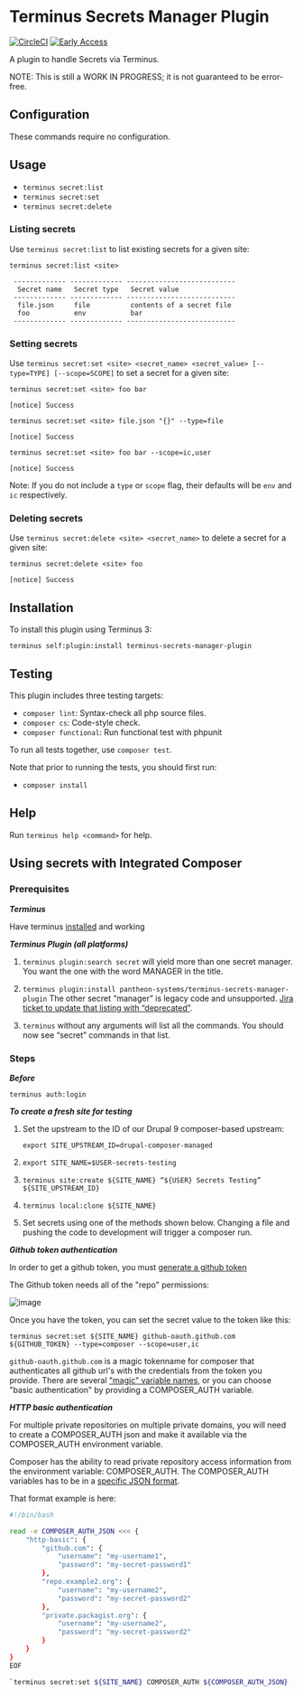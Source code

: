 # Terminus Secrets Manager Plugin

[![CircleCI](https://circleci.com/gh/pantheon-systems/terminus-secrets-manager-plugin.svg?style=shield)](https://circleci.com/gh/pantheon-systems/terminus-secrets-manager-plugin)
[![Early Access](https://img.shields.io/badge/Pantheon-Early_Access-yellow?logo=pantheon&color=FFDC28)](https://pantheon.io/docs/oss-support-levels#early-access)

A plugin to handle Secrets via Terminus.

NOTE: This is still a WORK IN PROGRESS; it is not guaranteed to be error-free.

## Configuration

These commands require no configuration.

## Usage

* `terminus secret:list`
* `terminus secret:set`
* `terminus secret:delete`

### Listing secrets

Use `terminus secret:list` to list existing secrets for a given site:

```
terminus secret:list <site>

 ------------- ------------- ---------------------------
  Secret name   Secret type   Secret value
 ------------- ------------- ---------------------------
  file.json     file          contents of a secret file
  foo           env           bar
 ------------- ------------- ---------------------------
```

### Setting secrets

Use `terminus secret:set <site> <secret_name> <secret_value> [--type=TYPE] [--scope=SCOPE]` to set a secret for a given site:

```
terminus secret:set <site> foo bar

[notice] Success

```

```
terminus secret:set <site> file.json "{}" --type=file

[notice] Success

```

```
terminus secret:set <site> foo bar --scope=ic,user

[notice] Success

```

Note: If you do not include a `type` or `scope` flag, their defaults will be `env` and `ic` respectively.

### Deleting secrets

Use `terminus secret:delete <site> <secret_name>` to delete a secret for a given site:

```
terminus secret:delete <site> foo

[notice] Success

```

## Installation

To install this plugin using Terminus 3:
```
terminus self:plugin:install terminus-secrets-manager-plugin
```

## Testing

This plugin includes three testing targets:

* `composer lint`: Syntax-check all php source files.
* `composer cs`: Code-style check.
* `composer functional`: Run functional test with phpunit

To run all tests together, use `composer test`.

Note that prior to running the tests, you should first run:
* `composer install`

## Help

Run `terminus help <command>` for help.

## Using secrets with Integrated Composer

### Prerequisites

***Terminus***

Have terminus [installed](https://pantheon.io/docs/terminus/install) and working

***Terminus Plugin (all platforms)***

1. `terminus plugin:search secret` will yield more than one secret manager. You want the one with the word MANAGER in the title. 

1. `terminus plugin:install pantheon-systems/terminus-secrets-manager-plugin` The other secret “manager” is legacy code and unsupported. [Jira ticket to update that listing with “deprecated”](https://getpantheon.atlassian.net/browse/CMS-962).

1. `terminus` without any arguments will list all the commands. You should now see “secret” commands in that list.

### Steps

***Before***

`terminus auth:login`

***To create a fresh site for testing***

1. Set the upstream to the ID of our Drupal 9 composer-based upstream: 

	 `export SITE_UPSTREAM_ID=drupal-composer-managed`

1. `export SITE_NAME=$USER-secrets-testing`

1. `terminus site:create ${SITE_NAME} “${USER} Secrets Testing”  ${SITE_UPSTREAM_ID}`

1.  `terminus local:clone ${SITE_NAME}`

1. Set secrets using one of the methods shown below. Changing a file and pushing the code to development will trigger a composer run.

***Github token authentication***

In order to get a github token, you must [generate a github token](https://docs.github.com/en/authentication/keeping-your-account-and-data-secure/creating-a-personal-access-token)

The Github token needs all of the "repo" permissions:

![image](https://user-images.githubusercontent.com/87093053/191616923-67732035-08aa-41c3-9a69-4d954ca02560.png) 

Once you have the token, you can set the secret value to the token like this:

`terminus secret:set ${SITE_NAME} github-oauth.github.com ${GITHUB_TOKEN} --type=composer --scope=user,ic`

`github-oauth.github.com` is a magic tokenname for composer that authenticates all github url's with the credentials from the token you provide. There are several ["magic" variable names](https://getcomposer.org/doc/articles/authentication-for-private-packages.md#command-line-global-credential-editing), or you can choose "basic authentication" by providing a COMPOSER_AUTH variable.

***HTTP basic authentication***

For multiple private repositories on multiple private domains, you will need to create a COMPOSER_AUTH json and make it available via the COMPOSER_AUTH environment variable.

Composer has the ability to read private repository access information from the environment variable: COMPOSER_AUTH. The COMPOSER_AUTH variables has to be in a [specific JSON format](https://doc.codingdict.com/composer/doc/articles/http-basic-authentication.html). 

That format example is here:

```bash
#!/bin/bash

read -e COMPOSER_AUTH_JSON <<< {
    "http-basic": {
        "github.com": {
            "username": "my-username1",
            "password": "my-secret-password1"
        },
        "repo.example2.org": {
            "username": "my-username2",
            "password": "my-secret-password2"
        },
        "private.packagist.org": {
            "username": "my-username2",
            "password": "my-secret-password2"
        }
    }
}
EOF

`terminus secret:set ${SITE_NAME} COMPOSER_AUTH ${COMPOSER_AUTH_JSON} --type=env --scope=user,ic`
```
